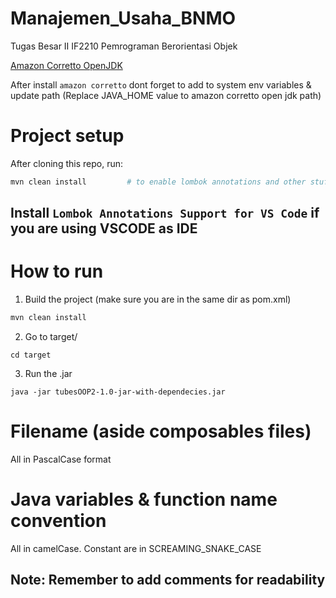 # Manajemen_Usaha_BNMO
Tugas Besar II IF2210 Pemrograman Berorientasi Objek


[Amazon Corretto OpenJDK](https://docs.aws.amazon.com/corretto/latest/corretto-17-ug/downloads-list.html)

After install `amazon corretto` dont forget to add to system env variables & update path (Replace JAVA_HOME value to amazon corretto open jdk path)
# Project setup
After cloning this repo, run:
```bash
mvn clean install         # to enable lombok annotations and other stuff inside pom.xml
```
## Install `Lombok Annotations Support for VS Code` if you are using VSCODE as IDE

# How to run
1. Build the project (make sure you are in the same dir as pom.xml)
```bash
mvn clean install
```
2. Go to target/
```
cd target
```
3. Run the .jar
```
java -jar tubesOOP2-1.0-jar-with-dependecies.jar
```

# Filename (aside composables files)
All in PascalCase format

# Java variables & function name convention
All in camelCase. Constant are in SCREAMING_SNAKE_CASE

## Note: Remember to add comments for readability

